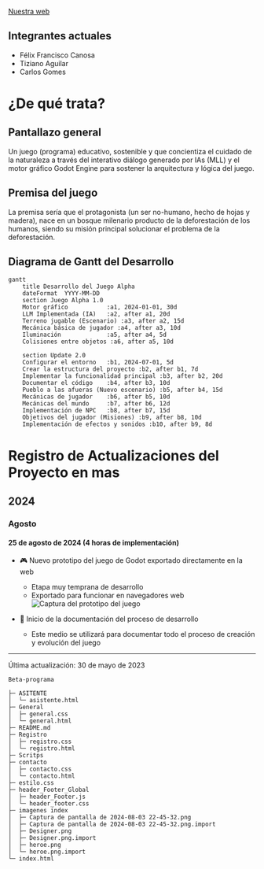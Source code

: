 [Nuestra web](https://beta-web-llm.netlify.app/index.html)

**Integrantes actuales**
---------------
- Félix Francisco Canosa
- Tiziano Aguilar
- Carlos Gomes



**¿De qué trata?**
=====================

**Pantallazo general**
--------------------

Un juego (programa) educativo, sostenible y que concientiza el cuidado de la naturaleza a través del interativo diálogo generado por IAs (MLL) y el motor gráfico Godot Engine para sostener la arquitectura y lógica del juego.

**Premisa del juego**
--------------------

La premisa sería que el protagonista (un ser no-humano, hecho de hojas y madera), nace en un bosque milenario producto de la deforestación de los humanos, siendo su misión principal solucionar el problema de la deforestación.


## Diagrama de Gantt del Desarrollo

```mermaid
gantt
    title Desarrollo del Juego Alpha
    dateFormat  YYYY-MM-DD
    section Juego Alpha 1.0
    Motor gráfico           :a1, 2024-01-01, 30d
    LLM Implementada (IA)   :a2, after a1, 20d
    Terreno jugable (Escenario) :a3, after a2, 15d
    Mecánica básica de jugador :a4, after a3, 10d
    Iluminación             :a5, after a4, 5d
    Colisiones entre objetos :a6, after a5, 10d

    section Update 2.0
    Configurar el entorno   :b1, 2024-07-01, 5d
    Crear la estructura del proyecto :b2, after b1, 7d
    Implementar la funcionalidad principal :b3, after b2, 20d
    Documentar el código    :b4, after b3, 10d
    Pueblo a las afueras (Nuevo escenario) :b5, after b4, 15d
    Mecánicas de jugador    :b6, after b5, 10d
    Mecánicas del mundo     :b7, after b6, 12d
    Implementación de NPC   :b8, after b7, 15d
    Objetivos del jugador (Misiones) :b9, after b8, 10d
    Implementación de efectos y sonidos :b10, after b9, 8d
```

# Registro de Actualizaciones del Proyecto en mas

## 2024

### Agosto

#### 25 de agosto de 2024 (4 horas de implementación)

- 🎮 Nuevo prototipo del juego de Godot exportado directamente en la web
  - Etapa muy temprana de desarrollo
  - Exportado para funcionar en navegadores web
  ![Captura del prototipo del juego](https://i.ibb.co/2tXt1VT/inito-1.png)

- 📝 Inicio de la documentación del proceso de desarrollo
  - Este medio se utilizará para documentar todo el proceso de creación y evolución del juego



---

Última actualización: 30 de mayo de 2023


```
Beta-programa

├─ ASITENTE
│  └─ asistente.html
├─ General
│  ├─ general.css
│  └─ general.html
├─ README.md
├─ Registro
│  ├─ registro.css
│  └─ registro.html
├─ Scritps
├─ contacto
│  ├─ contacto.css
│  └─ contacto.html
├─ estilo.css
├─ header_Footer_Global
│  ├─ header_Footer.js
│  └─ header_footer.css
├─ imagenes index
│  ├─ Captura de pantalla de 2024-08-03 22-45-32.png
│  ├─ Captura de pantalla de 2024-08-03 22-45-32.png.import
│  ├─ Designer.png
│  ├─ Designer.png.import
│  ├─ heroe.png
│  └─ heroe.png.import
└─ index.html

```